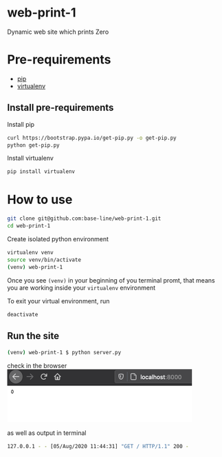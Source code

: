 # web-print-1
Dynamic web site which prints Zero

# Pre-requirements

- [pip](https://pypi.org/project/pip/)
- [virtualenv](https://virtualenv.pypa.io/en/latest/)

## Install pre-requirements

Install pip
```bash
curl https://bootstrap.pypa.io/get-pip.py -o get-pip.py
python get-pip.py
```

Install virtualenv
```bash
pip install virtualenv
```

# How to use

```bash
git clone git@github.com:base-line/web-print-1.git
cd web-print-1
```

Create isolated python environment
```bash
virtualenv venv
source venv/bin/activate
(venv) web-print-1
```
Once you see `(venv)` in your beginning of you terminal promt, that means you are working inside your `virtualenv` environment

To exit your virtual environment, run
```bash
deactivate
```

## Run the site
```bash
(venv) web-print-1 $ python server.py
```

check in the browser
![alt text](readme/browser.png "In the browser")

as well as output in terminal
```bash
127.0.0.1 - - [05/Aug/2020 11:44:31] "GET / HTTP/1.1" 200 -
```